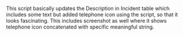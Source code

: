 This script basically updates the Description in Incident table which includes some text but added telephone icon using the script, so that it looks fascinating.
This includes screenshot as well where it shows telephone icon concatenated with specific meaningful string.
